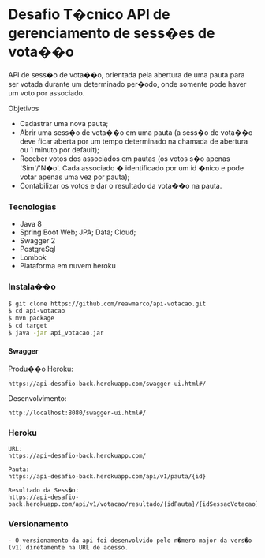 # Desafio T�cnico API de gerenciamento de sess�es de vota��o

API de sess�o de vota��o, orientada pela abertura de uma pauta para ser votada durante um determinado per�odo, onde somente pode haver um voto por associado.

 Objetivos
  - Cadastrar uma nova pauta;
  - Abrir uma sess�o de vota��o em uma pauta (a sess�o de vota��o deve ficar aberta por um tempo
determinado na chamada de abertura ou 1 minuto por default);
  - Receber votos dos associados em pautas (os votos s�o apenas 'Sim'/'N�o'. Cada associado �
identificado por um id �nico e pode votar apenas uma vez por pauta);
  - Contabilizar os votos e dar o resultado da vota��o na pauta.
### Tecnologias

* Java 8
* Spring Boot Web; JPA; Data; Cloud;
* Swagger 2
* PostgreSql
* Lombok
* Plataforma em nuvem heroku

### Instala��o

```sh
$ git clone https://github.com/reawmarco/api-votacao.git
$ cd api-votacao
$ mvn package
$ cd target
$ java -jar api_votacao.jar
```
#### Swagger
Produ��o Heroku:
```
https://api-desafio-back.herokuapp.com/swagger-ui.html#/
```
Desenvolvimento:
```
http://localhost:8080/swagger-ui.html#/
```
### Heroku

```
URL:
https://api-desafio-back.herokuapp.com/

Pauta:
https://api-desafio-back.herokuapp.com/api/v1/pauta/{id}

Resultado da Sess�o:
https://api-desafio-back.herokuapp.com/api/v1/votacao/resultado/{idPauta}/{idSessaoVotacao}
```

### Versionamento
    - O versionamento da api foi desenvolvido pelo n�mero major da vers�o (v1) diretamente na URL de acesso.

